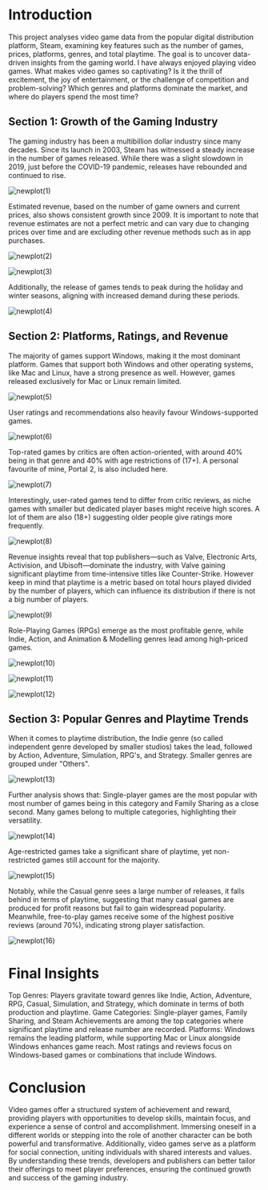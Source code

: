 # Introduction

This project analyses video game data from the popular digital distribution platform, Steam, examining key features such as the number of games, prices, platforms, genres, and total playtime. The goal is to uncover data-driven insights from the gaming world. I have always enjoyed playing video games. What makes video games so captivating? Is it the thrill of excitement, the joy of entertainment, or the challenge of competition and problem-solving? Which genres and platforms dominate the market, and where do players spend the most time?


## Section 1: Growth of the Gaming Industry

The gaming industry has been a multibillion dollar industry since many decades.
Since its launch in 2003, Steam has witnessed a steady increase in the number of games released. While there was a slight slowdown in 2019, just before the COVID-19 pandemic, releases have rebounded and continued to rise.

![newplot(1)](https://github.com/user-attachments/assets/bc0879dc-05e4-4783-b6af-e819c11dc186)

Estimated revenue, based on the number of game owners and current prices, also shows consistent growth since 2009. It is important to note that revenue estimates are not a perfect metric and can vary due to changing prices over time and are excluding other revenue methods such as in app purchases. 

![newplot(2)](https://github.com/user-attachments/assets/5532e4db-7dfb-4fe8-8c17-5908e83a0a92)

![newplot(3)](https://github.com/user-attachments/assets/b9c26c8f-3d72-4daf-911a-53ba0efcbf37)

Additionally, the release of games tends to peak during the holiday and winter seasons, aligning with increased demand during these periods.


![newplot(4)](https://github.com/user-attachments/assets/26e90561-5a6a-4846-9fb8-b9ed968dc5cb)



## Section 2: Platforms, Ratings, and Revenue

The majority of games support Windows, making it the most dominant platform. Games that support both Windows and other operating systems, like Mac and Linux, have a strong presence as well. However, games released exclusively for Mac or Linux remain limited. 

![newplot(5)](https://github.com/user-attachments/assets/cdbf189a-5b1e-4e6f-9ad2-a83846c2574d)

User ratings and recommendations also heavily favour Windows-supported games.

![newplot(6)](https://github.com/user-attachments/assets/3f13a27d-a778-4ef1-90df-5b734cbb7da6)



Top-rated games by critics are often action-oriented, with around 40% being in that genre and 40% with age restrictions of (17+). A personal favourite of mine, Portal 2, is also included here.

![newplot(7)](https://github.com/user-attachments/assets/1796929e-d618-43ae-8858-87f567505f7d)

Interestingly, user-rated games tend to differ from critic reviews, as niche games with smaller but dedicated player bases might receive high scores. A lot of them are also (18+) suggesting older people give ratings more frequently. 

![newplot(8)](https://github.com/user-attachments/assets/ef3eb8f5-e1ec-4b01-a3f7-1da45d0efa61)



Revenue insights reveal that top publishers—such as Valve, Electronic Arts, Activision, and Ubisoft—dominate the industry, with Valve gaining significant playtime from time-intensive titles like Counter-Strike. However keep in mind that playtime is a metric based on total hours played divided by the number of players, which can influence its distribution if there is not a big number of players. 

![newplot(9)](https://github.com/user-attachments/assets/ab9c2d54-cc84-443c-a088-a25b1b559676)

Role-Playing Games (RPGs) emerge as the most profitable genre, while Indie, Action, and Animation & Modelling genres lead among high-priced games.

![newplot(10)](https://github.com/user-attachments/assets/121dc153-bd9c-4483-bb12-ae39e7c11d7e)


![newplot(11)](https://github.com/user-attachments/assets/fa0b1de4-a184-4372-a92d-dff00098852e)


![newplot(12)](https://github.com/user-attachments/assets/22f43b4a-e88e-441b-8fc6-df3ddcd5963e)



## Section 3: Popular Genres and Playtime Trends

When it comes to playtime distribution, the Indie genre (so called independent genre developed by smaller studios) takes the lead, followed by Action, Adventure, Simulation, RPG's, and Strategy. Smaller genres are grouped under "Others".

![newplot(13)](https://github.com/user-attachments/assets/824c1015-2ba7-476b-af86-eacb32a800e7)

Further analysis shows that: Single-player games are the most popular with most number of games being in this category and Family Sharing as a close second. Many games belong to multiple categories, highlighting their versatility.

![newplot(14)](https://github.com/user-attachments/assets/2732711f-07a0-484c-8b78-4fd45dc12950)


Age-restricted games take a significant share of playtime, yet non-restricted games still account for the majority. 

![newplot(15)](https://github.com/user-attachments/assets/4e864687-15a6-4244-a609-089e7cb5a4a2)

Notably, while the Casual genre sees a large number of releases, it falls behind in terms of playtime, suggesting that many casual games are produced for profit reasons but fail to gain widespread popularity. Meanwhile, free-to-play games receive some of the highest positive reviews (around 70%), indicating strong player satisfaction.

![newplot(16)](https://github.com/user-attachments/assets/45c9c7d3-9842-408d-b1b0-bf697ffc6fbd)


# Final Insights

Top Genres: Players gravitate toward genres like Indie, Action, Adventure, RPG, Casual, Simulation, and Strategy, which dominate in terms of both production and playtime.
Game Categories: Single-player games, Family Sharing, and Steam Achievements are among the top categories where significant playtime and release number are recorded.
Platforms: Windows remains the leading platform, while supporting Mac or Linux alongside Windows enhances game reach. Most ratings and reviews focus on Windows-based games or combinations that include Windows.


# Conclusion

Video games offer a structured system of achievement and reward, providing players with opportunities to develop skills, maintain focus, and experience a sense of control and accomplishment. Immersing oneself in a different worlds or stepping into the role of another character can be both powerful and transformative. Additionally, video games serve as a platform for social connection, uniting individuals with shared interests and values. By understanding these trends, developers and publishers can better tailor their offerings to meet player preferences, ensuring the continued growth and success of the gaming industry.


